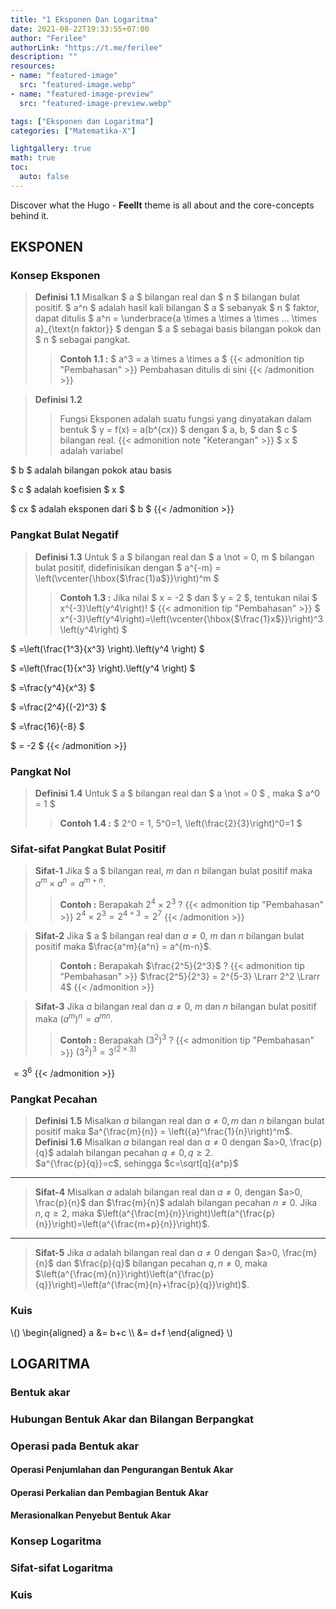 ```yaml
---
title: "1 Eksponen Dan Logaritma"
date: 2021-08-22T19:33:55+07:00
author: "Ferilee"
authorLink: "https://t.me/ferilee"
description: ""
resources:
- name: "featured-image"
  src: "featured-image.webp"
- name: "featured-image-preview"
  src: "featured-image-preview.webp"

tags: ["Eksponen dan Logaritma"]
categories: ["Matematika-X"]

lightgallery: true
math: true
toc:
  auto: false
---
```


Discover what the Hugo - **FeelIt** theme is all about and the core-concepts behind it.

<!--more-->

## EKSPONEN
### Konsep Eksponen
> **Definisi 1.1** Misalkan $ a $ bilangan real dan $ n $ bilangan bulat positif. $ a^n $ adalah hasil kali bilangan $ a $ sebanyak $ n $ faktor, dapat ditulis $ a^n = \underbrace{a \times a \times a \times ... \times a}_{\text{n faktor}} $ dengan $ a $ sebagai basis bilangan pokok dan $ n $ sebagai pangkat.
>> **Contoh 1.1 :** $ a^3 = a \times a \times a $
{{< admonition tip "Pembahasan" >}}
Pembahasan ditulis di sini
{{< /admonition >}}

> **Definisi 1.2**
>> Fungsi Eksponen adalah suatu fungsi yang dinyatakan dalam bentuk $ y = f(x) = a(b^{cx}) $ dengan $ a, b, $ dan $ c $ bilangan real.
{{< admonition note "Keterangan" >}}
$ x $ adalah variabel

$ b $ adalah bilangan pokok atau basis

$ c $ adalah koefisien $ x $

$ cx $ adalah eksponen dari $ b $
{{< /admonition >}}

### Pangkat Bulat Negatif
> **Definisi 1.3** Untuk $ a $ bilangan real dan $ a \not = 0, m $ bilangan bulat positif, didefinisikan dengan $ a^{-m} = \left(\vcenter{\hbox{$\frac{1}a$}}\right)^m $
>> **Contoh 1.3 :** Jika nilai $ x = -2 $ dan $ y = 2 $, tentukan nilai $ x^{-3}\left(y^4\right)! $
{{< admonition tip "Pembahasan" >}}
$ x^{-3}\left(y^4\right)=\left(\vcenter{\hbox{$\frac{1}x$}}\right)^3\left(y^4\right) $

$ =\left(\frac{1^3}{x^3} \right).\left(y^4 \right) $

$ =\left(\frac{1}{x^3} \right).\left(y^4 \right) $

$ =\frac{y^4}{x^3} $

$ =\frac{2^4}{(-2)^3} $

$ =\frac{16}{-8} $

$ = -2 $
{{< /admonition >}}

### Pangkat Nol
> **Definisi 1.4** Untuk $ a $ bilangan real dan $ a \not = 0 $ , maka $ a^0 = 1 $
>> **Contoh 1.4 :** $ 2^0 = 1, 5^0=1, \left(\frac{2}{3}\right)^0=1 $

### Sifat-sifat Pangkat Bulat Positif
> **Sifat-1** Jika $ a $ bilangan real, $m$ dan $n$ bilangan bulat positif maka $a^m \times a^n = a^{m+n}$.
>> **Contoh :** Berapakah $2^4 \times 2^3$ ?
{{< admonition tip "Pembahasan" >}}
$2^4 \times 2^3 = 2^{4+3} = 2^7$
{{< /admonition >}}

> **Sifat-2** Jika $ a $ bilangan real dan $a \not = 0$, $m$ dan $n$ bilangan bulat positif maka $\frac{a^m}{a^n} = a^{m-n}$.
>> **Contoh :** Berapakah $\frac{2^5}{2^3}$ ?
{{< admonition tip "Pembahasan" >}}
$\frac{2^5}{2^3} = 2^{5-3} \Lrarr 2^2 \Lrarr 4$
{{< /admonition >}}

> **Sifat-3** Jika $a$ bilangan real dan $a \not = 0$, $m$ dan $n$ bilangan bulat positif maka $\left(a^m \right)^n = a^{mn}$.
>> **Contoh :** Berapakah $\left(3^2 \right)^3$ ?
{{< admonition tip "Pembahasan" >}}
$\left(3^2 \right)^3=3^{(2 \times 3)}$

$=3^6$
{{< /admonition >}}

### Pangkat Pecahan
> **Definisi 1.5** Misalkan $a$ bilangan real dan $a \not = 0, m$ dan $n$ bilangan bulat positif maka $a^{\frac{m}{n}} = \left({a}^\frac{1}{n}\right)^m$.
\
> **Definisi 1.6** Misalkan $a$ bilangan real dan $a \not = 0$ dengan $a>0, \frac{p}{q}$ adalah bilangan pecahan $q \not = 0, q \ge 2$.
\
$a^{\frac{p}{q}}=c$, sehingga $c=\sqrt[q]{a^p}$
---
> **Sifat-4** Misalkan $a$ adalah bilangan real dan $a \not = 0$, dengan $a>0, \frac{p}{n}$ dan $\frac{m}{n}$ adalah bilangan pecahan $n \not = 0$.
Jika $n, q \ge 2$, maka $\left(a^{\frac{m}{n}}\right)\left(a^{\frac{p}{n}}\right)=\left(a^{\frac{m+p}{n}}\right)$.
___
> **Sifat-5** Jika $a$ adalah bilangan real dan $a \not = 0$ dengan $a>0, \frac{m}{n}$ dan $\frac{p}{q}$ bilangan pecahan $q, n\not=0$, maka $\left(a^{\frac{m}{n}}\right)\left(a^{\frac{p}{q}}\right)=\left(a^{\frac{m}{n}+\frac{p}{q}}\right)$.

### Kuis

\\()
  \begin{aligned}
  a &= b+c \\\\
  &= d+f
  \end{aligned}
\\)

<!--- ---------------Logaritma-------------------- -->
## LOGARITMA
### Bentuk akar
### Hubungan Bentuk Akar dan Bilangan Berpangkat
### Operasi pada Bentuk akar
#### Operasi Penjumlahan dan Pengurangan Bentuk Akar
#### Operasi Perkalian dan Pembagian Bentuk Akar
#### Merasionalkan Penyebut Bentuk Akar
### Konsep Logaritma
### Sifat-sifat Logaritma
### Kuis

<!--- Placeholder
> **Title** description.
>> **Example**
{{< admonition tip "Pembahasan" >}}
Pembahasan ditulis di sini
{{< /admonition >}}
-->
